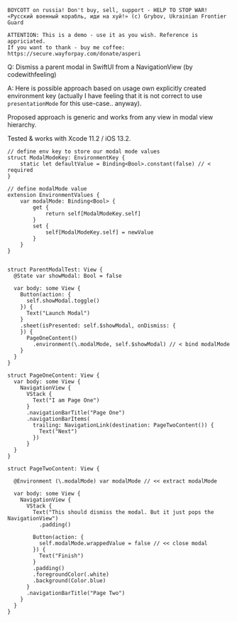 ```
BOYCOTT on russia! Don't buy, sell, support - HELP TO STOP WAR!
«Русский военный корабль, иди на хуй!» (c) Grybov, Ukrainian Frontier Guard

ATTENTION: This is a demo - use it as you wish. Reference is appriciated.
If you want to thank - buy me coffee: https://secure.wayforpay.com/donate/asperi
```

Q: Dismiss a parent modal in SwiftUI from a NavigationView (by codewithfeeling)

A: Here is possible approach based on usage own explicitly created environment 
key (actually I have feeling that it is not correct to use `presentationMode` 
for this use-case.. anyway). 

Proposed approach is generic and works from any view in modal view hierarchy. 

Tested & works with Xcode 11.2 / iOS 13.2.

    // define env key to store our modal mode values
    struct ModalModeKey: EnvironmentKey {
        static let defaultValue = Binding<Bool>.constant(false) // < required
    }
    
    // define modalMode value
    extension EnvironmentValues {
        var modalMode: Binding<Bool> {
            get {
                return self[ModalModeKey.self]
            }
            set {
                self[ModalModeKey.self] = newValue
            }
        }
    }
    
    
    struct ParentModalTest: View {
      @State var showModal: Bool = false
    
      var body: some View {
        Button(action: {
          self.showModal.toggle()
        }) {
          Text("Launch Modal")
        }
        .sheet(isPresented: self.$showModal, onDismiss: {
        }) {
          PageOneContent()
            .environment(\.modalMode, self.$showModal) // < bind modalMode
        }
      }
    }
    
    struct PageOneContent: View {
      var body: some View {
        NavigationView {
          VStack {
            Text("I am Page One")
          }
          .navigationBarTitle("Page One")
          .navigationBarItems(
            trailing: NavigationLink(destination: PageTwoContent()) {
              Text("Next")
            })
          }
      }
    }
    
    struct PageTwoContent: View {
    
      @Environment (\.modalMode) var modalMode // << extract modalMode
    
      var body: some View {
        NavigationView {
          VStack {
            Text("This should dismiss the modal. But it just pops the NavigationView")
              .padding()
    
            Button(action: {
              self.modalMode.wrappedValue = false // << close modal
            }) {
              Text("Finish")
            }
            .padding()
            .foregroundColor(.white)
            .background(Color.blue)
          }
          .navigationBarTitle("Page Two")
        }
      }
    }

